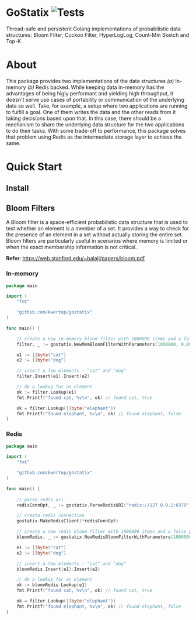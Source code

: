 GoStatix ![Tests](https://github.com/kwertop/gostatix/actions/workflows/run_tests.yml/badge.svg)
==========

Thread-safe and persistent Golang implementations of probabilistic data structures: Bloom Filter, Cuckoo Filter, HyperLogLog, Count-Min Sketch and Top-K

# About

This package provides two implementations of the data structures _(a)_ In-memory _(b)_ Redis backed. While keeping data in-memory has the advantages of being higly performant and yielding high throughput, it doesn't serve use cases of portability or communication of the underlying data so well. Take, for example, a setup where two applications are running to fulfill a goal. One of them writes the data and the other reads from it taking decisions based upon that. In this case, there should be a mechanism to share the underlying data structure for the two applications to do their tasks. With some trade-off to performance, this package solves that problem using Redis as the intermediate storage layer to achieve the same.

# Quick Start

## Install

## Bloom Filters

A Bloom filter is a space-efficient probabilistic data structure that is used to test whether an element is a member of a set. It provides a way to check for the presence of an element in a set without actually storing the entire set. Bloom filters are particularly useful in scenarios where memory is limited or when the exact membership information is not critical.

**Refer**: https://web.stanford.edu/~balaji/papers/bloom.pdf

### In-memory

```go
package main

import (
	"fmt"

	"github.com/kwertop/gostatix"
)

func main() {

	// create a new in-memory bloom filter with 1000000 items and a false positive rate of 0.0001
	filter, _ := gostatix.NewMemBloomFilterWithParameters(1000000, 0.001)

	e1 := []byte("cat")
	e2 := []byte("dog")

	// insert a few elements - "cat" and "dog"
	filter.Insert(e1).Insert(e2)

	// do a lookup for an element
	ok := filter.Lookup(e1)
	fmt.Printf("found cat, %v\n", ok) // found cat, true

	ok = filter.Lookup([]byte("elephant"))
	fmt.Printf("found elephant, %v\n", ok) // found elephant, false
}

```

### Redis

```go
package main

import (
	"fmt"

	"github.com/kwertop/gostatix"
)

func main() {
    
    // parse redis uri
	redisConnOpt, _ := gostatix.ParseRedisURI("redis://127.0.0.1:6379")

    // create redis connection
	gostatix.MakeRedisClient(*redisConnOpt)

    // create a new redis bloom filter with 1000000 items and a false positive rate of 0.0001
	bloomRedis, _ := gostatix.NewRedisBloomFilterWithParameters(1000000, 0.001)

    e1 := []byte("cat")
	e2 := []byte("dog")

    // insert a few elements - "cat" and "dog"
	bloomRedis.Insert(e1).Insert(e2)

    // do a lookup for an element
	ok := bloomRedis.Lookup(e1)
	fmt.Printf("found cat, %v\n", ok) // found cat, true

	ok = filter.Lookup([]byte("elephant"))
	fmt.Printf("found elephant, %v\n", ok) // found elephant, false
}

```